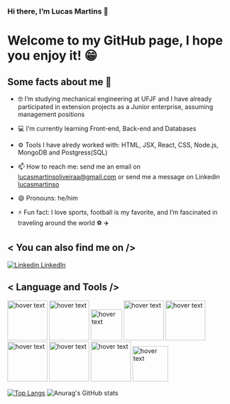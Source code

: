 ### Hi there, I’m Lucas Martins 👋 

# Welcome to my GitHub page, I hope you enjoy it! 😁

## Some facts about me 💬

- 🤓 I’m studying mechanical engineering at UFJF and I have already participated in extension projects as a Junior enterprise, assuming management positions

- 💻 I’m currently learning Front-end, Back-end and Databases
- ⚙️ Tools I have alredy worked with: HTML, JSX, React, CSS, Node.js, MongoDB and Postgress(SQL)
- 📫 How to reach me: send me an email on lucasmartinsoliveiraa@gmail.com or send me a message on Linkedin [ lucasmartinso  ]( https://www.linkedin.com/in/lucas-martins-8891bb212/  ) 
- 😄 Pronouns: he/him 
- ⚡ Fun fact: I love sports, football is my favorite, and I’m fascinated in traveling around the world  ⚽ ✈️

## < You can also find me on />
[![Linkedin](https://i.stack.imgur.com/gVE0j.png) LinkedIn](https://www.linkedin.com/in/lucas-martins-8891bb212/) 

## < Language and Tools />
<p align="flex-start">
   <img src="https://upload.wikimedia.org/wikipedia/commons/thumb/6/61/HTML5_logo_and_wordmark.svg/1200px-HTML5_logo_and_wordmark.svg.png" width="90" title="hover text">
  <img src="https://cdn-icons-png.flaticon.com/512/5968/5968242.png" width="90" title="hover text">
  <img src="https://cdn-icons-png.flaticon.com/512/6124/6124995.png" width="70" title="hover text">
  <img src="https://styles.redditmedia.com/t5_2su6s/styles/communityIcon_4g1uo0kd87c61.png" width="90" title="hover text">
  <img src="https://iconape.com/wp-content/png_logo_vector/node-js-2.png" width="90" title="hover text">
  <img src="https://cdn.iconscout.com/icon/free/png-256/mongodb-226029.png" width="90" title="hover text">
  <img src="https://cpl.thalesgroup.com/sites/default/files/content/paragraphs/intro/2020-03/postgresql-logo.png" width="90" title="hover text">
  <img src="https://logodownload.org/wp-content/uploads/2022/04/javascript-logo-4.png" width="90" title="hover text">
  <img src="https://images.vexels.com/media/users/3/166179/isolated/lists/b83d6b47a9502dfaf535087627a8bf96-icone-da-linguagem-de-programacao-c.png" width="80" title="hover text"> 
</p> 

[![Top Langs](https://github-readme-stats.vercel.app/api/top-langs/?username=lucasmartinso&langs_count=8)](https://github.com/anuraghazra/github-readme-stats)
![Anurag's GitHub stats](https://github-readme-stats.vercel.app/api?username=lucasmartinso&show_icons=true&theme=radical)
